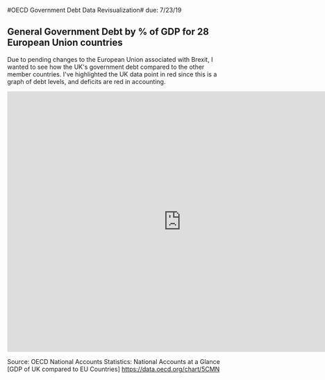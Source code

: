 #OECD Government Debt Data Revisualization#
due: 7/23/19

## General Government Debt by % of GDP for 28 European Union countries ##

Due to pending changes to the European Union associated with Brexit, I wanted to see how the UK's government debt compared to the other member countries. I've highlighted the UK data point in red since this is a graph of debt levels, and deficits are red in accounting.

<iframe src="https://data.oecd.org/chart/5CMX" width="800" height="600" style="border: 0" mozallowfullscreen="true" webkitallowfullscreen="true" allowfullscreen="true"><a href="https://data.oecd.org/chart/5CMX" target="_blank">OECD Chart: General government debt, Total, % of GDP, Annual, 2015</a></iframe>

Source: OECD National Accounts Statistics: National Accounts at a Glance [GDP of UK compared to EU Countries] https://data.oecd.org/chart/5CMN
